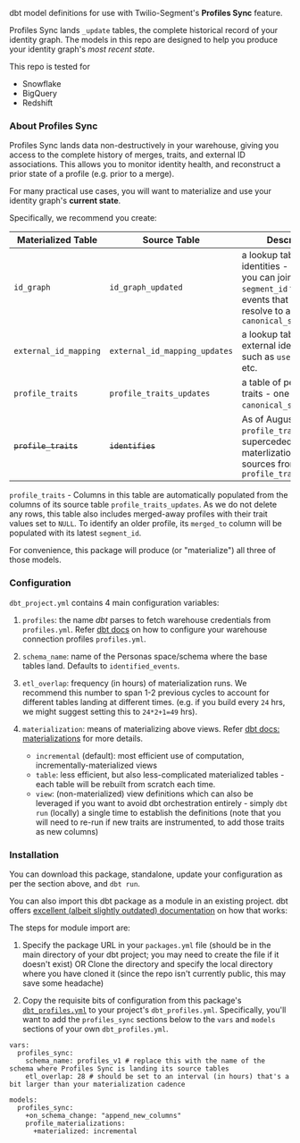 dbt model definitions for use with Twilio-Segment's **Profiles Sync** feature.

Profiles Sync lands `_update` tables, the complete historical record of your
identity graph. The models in this repo are designed to help you produce your
identity graph's *most recent state*.

This repo is tested for

+ Snowflake
+ BigQuery
+ Redshift


### About Profiles Sync

Profiles Sync lands data non-destructively in your warehouse, giving you access
to the complete history of merges, traits, and external ID associations.
This allows you to monitor identity health, and reconstruct a prior
state of a profile (e.g. prior to a merge).

For many practical use cases, you will want to materialize and use your
identity graph's **current state**.

Specifically, we recommend you create:

| Materialized Table        | Source Table                  | Description                                                                                                                                        |
| ------------------        | --------------                | ------------------------------                                                                                                                     |
| `id_graph`                | `id_graph_updated`            | a lookup table for identities - i.e. where you can join using `segment_id`  to combine events that then resolve to a single `canonical_segment_id` |
| `external_id_mapping`     | `external_id_mapping_updates` | a lookup table for external identifiers such as `user_id`, `email`, etc.                                                                           |
| `profile_traits`          | `profile_traits_updates`      | a table of people and traits - one row per `canonical_segment_id`.                                                                                 |
| ~~`profile_traits`~~      | ~~`identifies`~~              | As of August 1st, 2023, `profile_traits` is superceded by a materlization that sources from `profile_traits_updates`                               |

`profile_traits` - Columns in this table are automatically populated from the columns of its source table `profile_traits_updates`.
As we do not delete any rows, this table also includes merged-away profiles with their trait values set to `NULL`.
To identify an older profile, its `merged_to` column will be populated with its latest `segment_id`.

For convenience, this package will produce (or "materialize") all three of those models.

### Configuration

`dbt_project.yml` contains 4 main configuration variables:

1. `profiles`: the name *dbt* parses to fetch warehouse credentials from `profiles.yml`. Refer [dbt docs](https://docs.getdbt.com/docs/get-started/connection-profiles) on how to configure your warehouse connection profiles `profiles.yml`.

2. `schema_name`: name of the Personas space/schema where the base tables land. Defaults to `identified_events`.

3. `etl_overlap`: frequency (in hours) of materialization runs. We recommend this number to span 1-2 previous cycles to account for different tables landing at different times. (e.g. if you build every `24` hrs, we might suggest setting this to `24*2+1=49` hrs).

4. `materialization`: means of materializing above views. Refer [dbt docs: materializations](https://docs.getdbt.com/docs/build/materializations) for more details.
    
    * `incremental` (default): most efficient use of computation, incrementally-materialized views
    * `table`: less efficient, but also less-complicated materialized tables - each table will be rebuilt from scratch each time.
    * `view`: (non-materialized) view definitions which can also be leveraged if you want to avoid dbt orchestration entirely - simply `dbt run` (locally) a single time to establish the definitions (note that you will need to re-run if new traits are instrumented, to add those traits as new columns)


### Installation

You can download this package, standalone, update your configuration as per the section above, and `dbt run`.

You can also import this dbt package as a module in an existing project. dbt offers [excellent (albeit slightly outdated) documentation](https://www.getdbt.com/blog/installing-dbt-packages/) on how that works:

The steps for module import are:

1. Specify the package URL in your `packages.yml` file (should be in the main directory of your dbt project; you may need to create the file if it doesn't exist)
OR 
Clone the directory and specify the local directory where you have cloned it (since the repo isn't currently public, this may save some headache)

2. Copy the requisite bits of configuration from this package's [`dbt_profiles.yml`](https://github.com/segmentio/profiles-sync-dbt/blob/main/dbt_project.yml) to your project's `dbt_profiles.yml`. Specifically, you'll want to add the `profiles_sync` sections below to the `vars` and `models` sections of your own `dbt_profiles.yml`.

```
vars:
  profiles_sync:
    schema_name: profiles_v1 # replace this with the name of the schema where Profiles Sync is landing its source tables
    etl_overlap: 28 # should be set to an interval (in hours) that's a bit larger than your materialization cadence

models:
  profiles_sync:
    +on_schema_change: "append_new_columns"
    profile_materializations:
      +materialized: incremental

```
